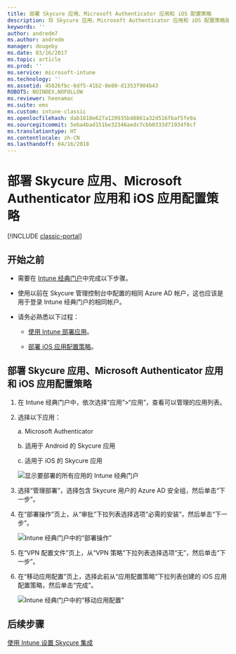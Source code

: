 ```yaml
---
title: 部署 Skycure 应用、Microsoft Authenticator 应用和 iOS 配置策略
description: 将 Skycure 应用、Microsoft Authenticator 应用和 iOS 配置策略部署到 Intune 经典门户。
keywords: ''
author: andredm7
ms.author: andredm
manager: dougeby
ms.date: 03/16/2017
ms.topic: article
ms.prod: ''
ms.service: microsoft-intune
ms.technology: ''
ms.assetid: 45826fbc-6df5-41b2-8e80-d1353f904b43
ROBOTS: NOINDEX,NOFOLLOW
ms.reviewer: heenamac
ms.suite: ems
ms.custom: intune-classic
ms.openlocfilehash: dab1818e627a120935b48861a32d516fbaf5fe9a
ms.sourcegitcommit: 5eba4bad151be32346aedc7cbb0333d71934f8cf
ms.translationtype: HT
ms.contentlocale: zh-CN
ms.lasthandoff: 04/16/2018
---
```

# <a name="deploy-skycure-apps-microsoft-authenticator-app-and-ios-app-configuration-policy"></a>部署 Skycure 应用、Microsoft Authenticator 应用和 iOS 应用配置策略

[!INCLUDE [classic-portal](../includes/classic-portal.md)]

## <a name="before-you-begin"></a>开始之前

-   需要在 [Intune 经典门户](https://manage.microsoft.com/)中完成以下步骤。

-   使用以前在 Skycure 管理控制台中配置的相同 Azure AD 帐户，这也应该是用于登录 Intune 经典门户的相同帐户。

-   请务必熟悉以下过程：

    -   [使用 Intune 部署应用](/intune-classic/deploy-use/deploy-apps-in-microsoft-intune)。

    -   [部署 iOS 应用配置策略](/intune-classic/deploy-use/configure-ios-apps-with-mobile-app-configuration-policies-in-microsoft-intune)。

## <a name="to-deploy-skycure-apps-microsoft-authenticator-app-and-the-ios-app-configuration-policy"></a>部署 Skycure 应用、Microsoft Authenticator 应用和 iOS 应用配置策略

1.  在 Intune 经典门户中，依次选择“应用”&gt;“应用”，查看可以管理的应用列表。

2.  选择以下应用：

    a.  Microsoft Authenticator

    b.  适用于 Android 的 Skycure 应用

    c.  适用于 iOS 的 Skycure 应用

       ![显示要部署的所有应用的 Intune 经典门户](../media/mtp/skycure-deploy-app-1.png)

3.  选择“管理部署”，选择包含 Skycure 用户的 Azure AD 安全组，然后单击“下一步”。

4.  在“部署操作”页上，从“审批”下拉列表选择选项“必需的安装”，然后单击“下一步”。

    ![Intune 经典门户中的“部署操作”](../media/mtp/skycure-deploy-app-2.png)

5.  在“VPN 配置文件”页上，从“VPN 策略”下拉列表选择选项“无”，然后单击“下一步”。

6.  在“移动应用配置”页上，选择此前从“应用配置策略”下拉列表创建的 iOS 应用配置策略，然后单击“完成”。

    ![Intune 经典门户中的“移动应用配置”](../media/mtp/skycure-deploy-app-3.png)

## <a name="next-steps"></a>后续步骤

[使用 Intune 设置 Skycure 集成](/intune-classic/deploy-use/setup-the-skycure-integration-with-Intune)
